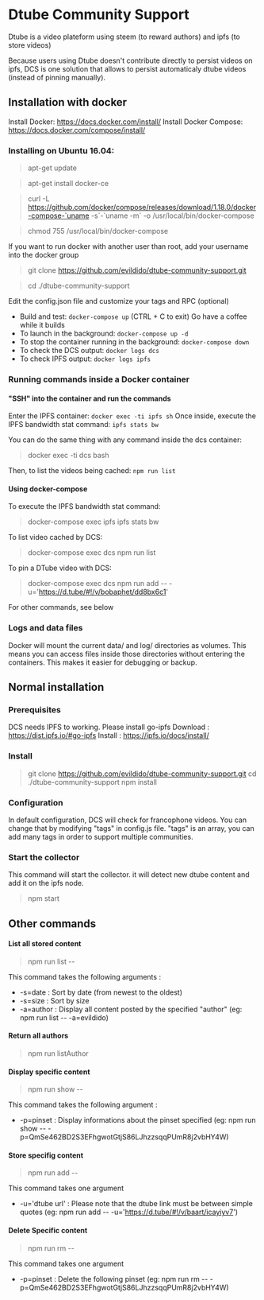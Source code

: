 
# Dtube Community Support

Dtube is a video plateform using steem (to reward authors) and ipfs (to store videos)

Because users using Dtube doesn't contribute directly to persist videos on ipfs, DCS is one solution that allows to persist automaticaly dtube videos (instead of pinning manually).

## Installation with docker
Install Docker: https://docs.docker.com/install/
Install Docker Compose: https://docs.docker.com/compose/install/

### Installing on Ubuntu 16.04:
> apt-get update

> apt-get install docker-ce

> curl -L https://github.com/docker/compose/releases/download/1.18.0/docker-compose-`uname -s\`-\`uname -m\` -o /usr/local/bin/docker-compose

> chmod 755 /usr/local/bin/docker-compose

If you want to run docker with another user than root, add your username into the docker group

> git clone https://github.com/evildido/dtube-community-support.git

> cd ./dtube-community-support

Edit the config.json file and customize your tags and RPC (optional)

- Build and test: `docker-compose up` (CTRL + C to exit)
Go have a coffee while it builds
- To launch in the background: `docker-compose up -d`
- To stop the container running in the background: `docker-compose down`
- To check the DCS output: `docker logs dcs`
- To check IPFS output: `docker logs ipfs`

### Running commands inside a Docker container
#### "SSH" into the container and run the commands
Enter the IPFS container: `docker exec -ti ipfs sh`
Once inside, execute the IPFS bandwidth stat command: `ipfs stats bw`

You can do the same thing with any command inside the dcs container:
> docker exec -ti dcs bash

Then, to list the videos being cached: `npm run list`
#### Using docker-compose
To execute the IPFS bandwidth stat command:
> docker-compose exec ipfs ipfs stats bw

To list video cached by DCS: 
> docker-compose exec dcs npm run list

To pin a DTube video with DCS:
> docker-compose exec dcs npm run add -- -u='https://d.tube/#!/v/bobaphet/dd8bx6c1'

For other commands, see below

### Logs and data files
Docker will mount the current data/ and log/ directories as volumes. This means you can access files inside those directories without entering the containers. This makes it easier for debugging or backup.

## Normal installation
### Prerequisites
DCS needs IPFS to working. Please install go-ipfs
Download : https://dist.ipfs.io/#go-ipfs
Install : https://ipfs.io/docs/install/

### Install
> git clone https://github.com/evildido/dtube-community-support.git
> cd ./dtube-community-support
> npm install

### Configuration
In default configuration, DCS will check for francophone videos. You can change that by modifying "tags" in config.js file.
"tags" is an array, you can add many tags in order to support multiple communities.

### Start the collector
This command will start the collector. it will detect new dtube content and add it on the ipfs node.
> npm start

## Other commands

#### List all stored content
> npm run list --

This command takes the following arguments :
* -s=date : Sort by date (from newest to the oldest)
* -s=size : Sort by size
* -a=author : Display all content posted by the specified "author" (eg: npm run list -- -a=evildido)

#### Return all authors
> npm run listAuthor

#### Display specific content
> npm run show --

This command takes the following argument :
* -p=pinset : Display informations about the pinset specified (eg: npm run show -- -p=QmSe462BD2S3EFhgwotGtjS86LJhzzsqqPUmR8j2vbHY4W)

#### Store specifig content
> npm run add --

This command takes one argument
* -u='dtube url' : Please note that the dtube link must be between simple quotes (eg: npm run add -- -u='https://d.tube/#!/v/baart/icayiyv7')

#### Delete Specific content
> npm run rm --

This command takes one argument
* -p=pinset : Delete the following pinset (eg: npm run rm -- -p=QmSe462BD2S3EFhgwotGtjS86LJhzzsqqPUmR8j2vbHY4W)
